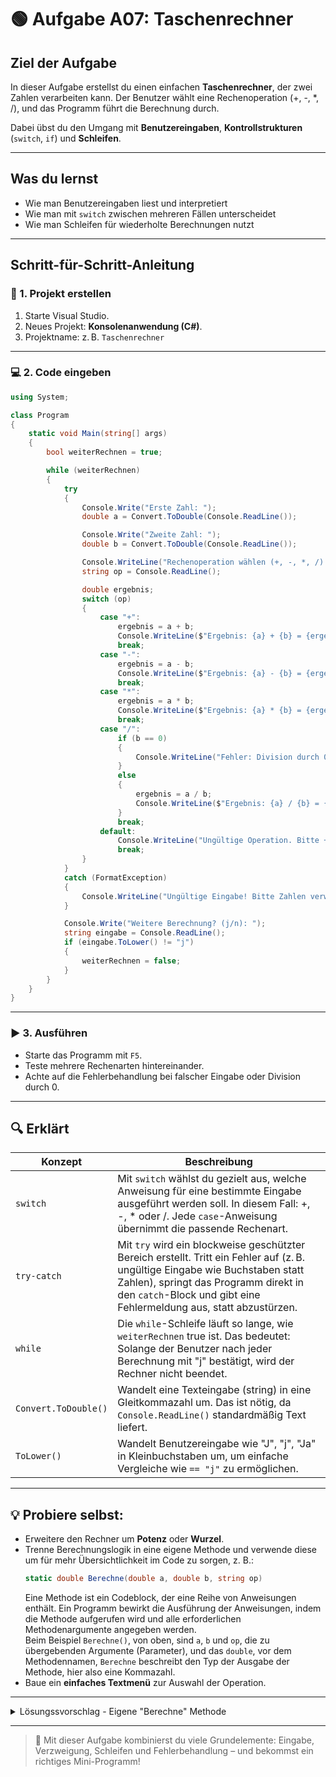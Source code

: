 # 🟢 Aufgabe A07: Taschenrechner

## Ziel der Aufgabe

In dieser Aufgabe erstellst du einen einfachen **Taschenrechner**, der zwei Zahlen verarbeiten kann. Der Benutzer wählt eine Rechenoperation (+, -, *, /), und das Programm führt die Berechnung durch.

Dabei übst du den Umgang mit **Benutzereingaben**, **Kontrollstrukturen** (`switch`, `if`) und **Schleifen**.

---

## Was du lernst

- Wie man Benutzereingaben liest und interpretiert
- Wie man mit `switch` zwischen mehreren Fällen unterscheidet
- Wie man Schleifen für wiederholte Berechnungen nutzt

---

## Schritt-für-Schritt-Anleitung

### 🔧 1. Projekt erstellen

1. Starte Visual Studio.
2. Neues Projekt: **Konsolenanwendung (C#)**.
3. Projektname: z. B. `Taschenrechner`

---

### 💻 2. Code eingeben

```csharp
using System;

class Program
{
    static void Main(string[] args)
    {
        bool weiterRechnen = true;

        while (weiterRechnen)
        {
            try
            {
                Console.Write("Erste Zahl: ");
                double a = Convert.ToDouble(Console.ReadLine());

                Console.Write("Zweite Zahl: ");
                double b = Convert.ToDouble(Console.ReadLine());

                Console.WriteLine("Rechenoperation wählen (+, -, *, /): ");
                string op = Console.ReadLine();

                double ergebnis;
                switch (op)
                {
                    case "+":
                        ergebnis = a + b;
                        Console.WriteLine($"Ergebnis: {a} + {b} = {ergebnis}");
                        break;
                    case "-":
                        ergebnis = a - b;
                        Console.WriteLine($"Ergebnis: {a} - {b} = {ergebnis}");
                        break;
                    case "*":
                        ergebnis = a * b;
                        Console.WriteLine($"Ergebnis: {a} * {b} = {ergebnis}");
                        break;
                    case "/":
                        if (b == 0)
                        {
                            Console.WriteLine("Fehler: Division durch 0 nicht erlaubt.");
                        }
                        else
                        {
                            ergebnis = a / b;
                            Console.WriteLine($"Ergebnis: {a} / {b} = {ergebnis}");
                        }
                        break;
                    default:
                        Console.WriteLine("Ungültige Operation. Bitte +, -, * oder / eingeben.");
                        break;
                }
            }
            catch (FormatException)
            {
                Console.WriteLine("Ungültige Eingabe! Bitte Zahlen verwenden.");
            }

            Console.Write("Weitere Berechnung? (j/n): ");
            string eingabe = Console.ReadLine();
            if (eingabe.ToLower() != "j")
            {
                weiterRechnen = false;
            }
        }
    }
}
```

---

### ▶️ 3. Ausführen

- Starte das Programm mit `F5`.
- Teste mehrere Rechenarten hintereinander.
- Achte auf die Fehlerbehandlung bei falscher Eingabe oder Division durch 0.

---

## 🔍 Erklärt

| Konzept         | Beschreibung |
|----------------|--------------|
| `switch`       | Mit `switch` wählst du gezielt aus, welche Anweisung für eine bestimmte Eingabe ausgeführt werden soll. In diesem Fall: +, -, * oder /. Jede `case`-Anweisung übernimmt die passende Rechenart. |
| `try-catch`    | Mit `try` wird ein blockweise geschützter Bereich erstellt. Tritt ein Fehler auf (z. B. ungültige Eingabe wie Buchstaben statt Zahlen), springt das Programm direkt in den `catch`-Block und gibt eine Fehlermeldung aus, statt abzustürzen. |
| `while`        | Die `while`-Schleife läuft so lange, wie `weiterRechnen` true ist. Das bedeutet: Solange der Benutzer nach jeder Berechnung mit "j" bestätigt, wird der Rechner nicht beendet. |
| `Convert.ToDouble()` | Wandelt eine Texteingabe (string) in eine Gleitkommazahl um. Das ist nötig, da `Console.ReadLine()` standardmäßig Text liefert. |
| `ToLower()`    | Wandelt Benutzereingabe wie "J", "j", "Ja" in Kleinbuchstaben um, um einfache Vergleiche wie `== "j"` zu ermöglichen. |

---

## 💡 Probiere selbst:

- Erweitere den Rechner um **Potenz** oder **Wurzel**.
- Trenne Berechnungslogik in eine eigene Methode und verwende diese um für mehr Übersichtlichkeit im Code zu sorgen, z. B.:
  ```csharp
  static double Berechne(double a, double b, string op)
  ```
  Eine Methode ist ein Codeblock, der eine Reihe von Anweisungen enthält.
  Ein Programm bewirkt die Ausführung der Anweisungen, indem die Methode aufgerufen wird und alle erforderlichen Methodenargumente angegeben werden.  
  Beim Beispiel `Berechne()`, von oben, sind `a`, `b` und `op`, die zu übergebenden Argumente (Parameter), und das `double`, vor dem Methodennamen, `Berechne` beschreibt den Typ der Ausgabe der Methode, hier also eine Kommazahl.
- Baue ein **einfaches Textmenü** zur Auswahl der Operation.

---

<details><summary>Lösungssvorschlag - Eigene "Berechne" Methode</summary>

```csharp
using System;

class Program
{
    static void Main(string[] args)
    {
        bool weiterRechnen = true;

        while (weiterRechnen)
        {
            try
            {
                Console.Write("Erste Zahl: ");
                double a = Convert.ToDouble(Console.ReadLine());

                Console.Write("Zweite Zahl: ");
                double b = Convert.ToDouble(Console.ReadLine());

                Console.WriteLine("Rechenoperation wählen (+, -, *, /): ");
                string op = Console.ReadLine();

                // Die neue Methode "Berechne" wird benutzt um das ergebnis zu berechnen und wirft einen Fehler, wenn die Eingabe nicht verarbeitet werden kann
                double ergebnis = Berechne(a, b, op);

                Console.WriteLine($"Ergebnis: {a} {op} {b} = {ergebnis}");
            }
            catch (Exception e)
            {
                // Fehler, beim Ausführen des Codes, werden abgefangen und dem Nutzer in der Konsole angezeigt.
                if (e is FormatException fe)
                {
                    // Hier wird ein spezieller Text angezeigt, der meist auftritt, wenn statt einer Zahl beispielsweise ein Buchstabe übergeben wird.
                    Console.WriteLine("Ungültige Eingabe! Bitte Zahlen verwenden.");
                }
                else
                {
                    // Hier werden alle anderen Fehler-nachrichten ausgegeben.
                    Console.WriteLine(e.Message);
                }
            }

            Console.Write("Weitere Berechnung? (j/n): ");
            string eingabe = Console.ReadLine();
            if (eingabe.ToLower() != "j")
            {
                weiterRechnen = false;
            }
        }
    }

    static double Berechne(double a, double b, string op)
    {
        switch (op)
        {
            case "+":
                // Die Rechenoperation wird durchgeführt und das ergebnis wirdzurückgegeben.
                return a + b;
            case "-":
                return a - b;
            case "*":
                return a * b;
            case "/":
                if (b == 0)
                {
                    // Anstelle eines ergebnisses wird ein Fehler geworfen mit einer selbst geschriebenen Nachricht.
                    throw new ArgumentException("Fehler: Division durch 0 nicht erlaubt.");
                }
                else
                {
                    return a / b;
                }
            default:
                throw new ArgumentException("Ungültige Operation. Bitte +, -, * oder / eingeben.");
        }
    }
}
```

</details>

---

> 🧠 Mit dieser Aufgabe kombinierst du viele Grundelemente: Eingabe, Verzweigung, Schleifen und Fehlerbehandlung – und bekommst ein richtiges Mini-Programm!

